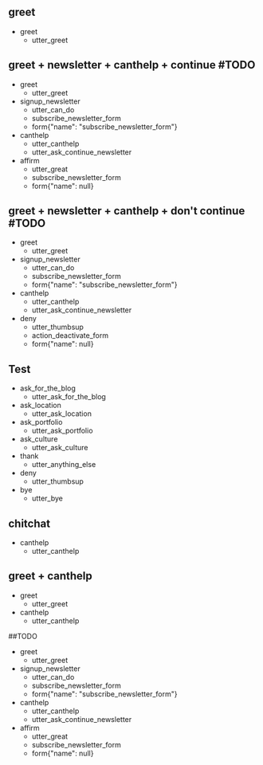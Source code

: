 ## greet
* greet
    - utter_greet

## greet + newsletter + canthelp + continue #TODO 
* greet
    - utter_greet
* signup_newsletter
    - utter_can_do
    - subscribe_newsletter_form
    - form{"name": "subscribe_newsletter_form"}
* canthelp
    - utter_canthelp
    - utter_ask_continue_newsletter
* affirm
    - utter_great
    - subscribe_newsletter_form
    - form{"name": null}

## greet + newsletter + canthelp + don't continue #TODO 
* greet
    - utter_greet
* signup_newsletter
    - utter_can_do
    - subscribe_newsletter_form
    - form{"name": "subscribe_newsletter_form"}
* canthelp
    - utter_canthelp
    - utter_ask_continue_newsletter
* deny
    - utter_thumbsup
    - action_deactivate_form
    - form{"name": null}

## Test

* ask_for_the_blog
    - utter_ask_for_the_blog
* ask_location
    - utter_ask_location
* ask_portfolio
    - utter_ask_portfolio
* ask_culture
    - utter_ask_culture
* thank
    - utter_anything_else
* deny
    - utter_thumbsup
* bye
    - utter_bye

## chitchat
* canthelp
    - utter_canthelp

## greet + canthelp
* greet
    - utter_greet
* canthelp
    - utter_canthelp

##TODO 
* greet
    - utter_greet
* signup_newsletter
    - utter_can_do
    - subscribe_newsletter_form
    - form{"name": "subscribe_newsletter_form"}
* canthelp
    - utter_canthelp
    - utter_ask_continue_newsletter
* affirm
    - utter_great
    - subscribe_newsletter_form
    - form{"name": null}
